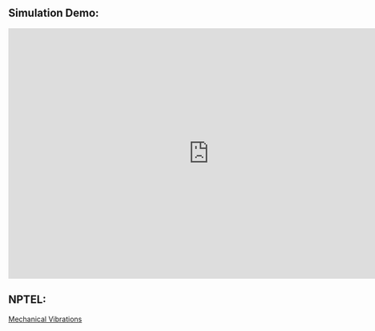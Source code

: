 ## Simulation Demo:

<iframe width="800" height="500" src="https://www.youtube.com/embed/dEDlOmOkGEE" title="YouTube video player" frameborder="0" allow="accelerometer; autoplay; clipboard-write; encrypted-media; gyroscope; picture-in-picture" allowfullscreen></iframe>

## NPTEL:

[Mechanical Vibrations](https://www.youtube.com/watch?v=bX_m53Xexvk&list=PLAC668A0566953FB5)
